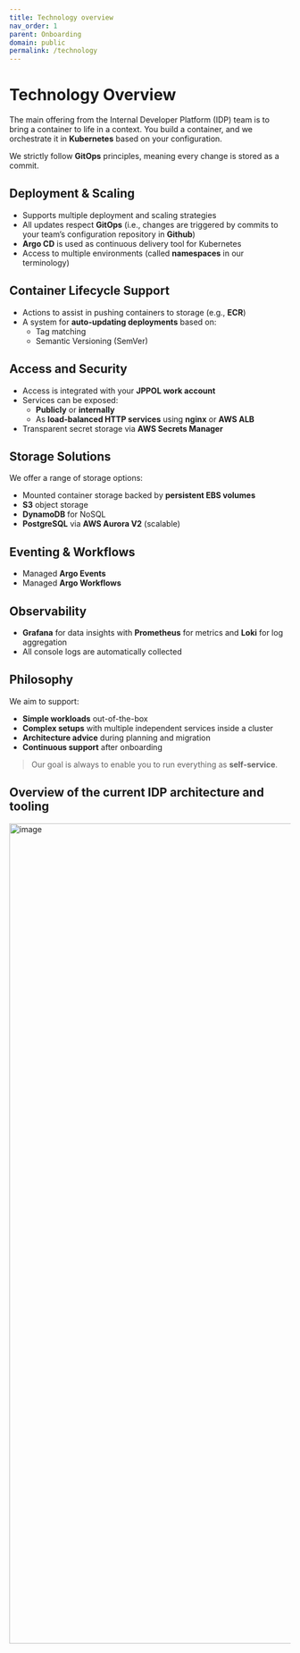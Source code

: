 ```yaml
---
title: Technology overview
nav_order: 1 
parent: Onboarding
domain: public
permalink: /technology
---
```



# Technology Overview

The main offering from the Internal Developer Platform (IDP) team is to bring a container to life in a context. 
You build a container, and we orchestrate it in **Kubernetes** based on your configuration.

We strictly follow **GitOps** principles, meaning every change is stored as a commit.

## Deployment & Scaling 
- Supports multiple deployment and scaling strategies
- All updates respect **GitOps** (i.e., changes are triggered by commits to your team’s configuration repository in **Github**)
- **Argo CD** is used as continuous delivery tool for Kubernetes
- Access to multiple environments (called **namespaces** in our terminology)

## Container Lifecycle Support
- Actions to assist in pushing containers to storage (e.g., **ECR**)
- A system for **auto-updating deployments** based on:
  - Tag matching
  - Semantic Versioning (SemVer)

## Access and Security
- Access is integrated with your **JPPOL work account**
- Services can be exposed:
  - **Publicly** or **internally**
  - As **load-balanced HTTP services** using **nginx** or **AWS ALB**
- Transparent secret storage via **AWS Secrets Manager**
  

## Storage Solutions

We offer a range of storage options:

- Mounted container storage backed by **persistent EBS volumes**
- **S3** object storage
- **DynamoDB** for NoSQL
- **PostgreSQL** via **AWS Aurora V2** (scalable)

## Eventing & Workflows

- Managed **Argo Events**
- Managed **Argo Workflows**

## Observability

- **Grafana** for data insights with **Prometheus** for metrics and **Loki** for log aggregation
- All console logs are automatically collected


## Philosophy

We aim to support:

- **Simple workloads** out-of-the-box
- **Complex setups** with multiple independent services inside a cluster
- **Architecture advice** during planning and migration
- **Continuous support** after onboarding

> Our goal is always to enable you to run everything as **self-service**.


## Overview of the current IDP architecture and tooling

<img width="2838" height="1468" alt="image" src="https://github.com/user-attachments/assets/3933886f-435b-4d03-82a1-6abf9b3d237b" />

